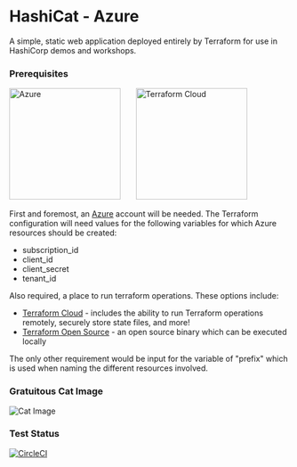 # HashiCat - Azure

A simple, static web application deployed entirely by Terraform for use in HashiCorp demos and workshops.

### Prerequisites

<img src="https://logodix.com/logo/745893.png" alt="Azure" width="200"/> &nbsp; &nbsp; &nbsp; <img src="https://www.datocms-assets.com/2885/1603728375-blog-library-product-terraform-cloud.jpg" alt="Terraform Cloud" width="200"/>

First and foremost, an [Azure](https://azure.microsoft.com/en-us/) account will be needed. The Terraform configuration will need values for the following variables for which Azure resources should be created: 
- subscription_id
- client_id
- client_secret
- tenant_id

Also required, a place to run terraform operations. These options include:
- [Terraform Cloud](https://app.terraform.io) - includes the ability to run Terraform operations remotely, securely store state files, and more!
- [Terraform Open Source](https://www.terraform.io/downloads.html) - an open source binary which can be executed locally 

The only other requirement would be input for the variable of "prefix" which is used when naming the different resources involved. 

### Gratuitous Cat Image

![Cat Image](http://placekitten.com/g/400/200)

### Test Status

[![CircleCI](https://circleci.com/gh/hashicorp/hashicat-azure/tree/master.svg?style=svg)](https://circleci.com/gh/hashicorp/hashicat-azure/tree/master)
